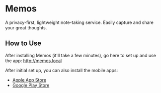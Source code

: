 # Memos

A privacy-first, lightweight note-taking service. Easily capture and share your great thoughts.

## How to Use

After installing Memos (it'll take a few minutes), go here to set up and use the app: http://memos.local

After initial set up, you can also install the mobile apps:

- [Apple App Store](https://apps.apple.com/us/app/moe-memos/id1643902185)
- [Google Play Store](https://play.google.com/store/apps/details?id=me.mudkip.moememos)

